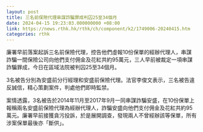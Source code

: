 ```yaml
---
layout: post
title: 三名前保險代理串謀詐騙罪成判囚25至34個月
date: 2024-04-15 19:23:03.000000000 +08:00
link: https://news.rthk.hk/rthk/ch/component/k2/1749006-20240415.htm
categories: rthk
---
```


廉署早前落案起訴三名前保險代理，控告他們虛報10份保單的經辦代理人，串謀詐騙一間保險公司向他們支付佣金及花紅共約95萬元，三人早前被裁定一項串謀詐騙罪成，今日在區域法院被判囚25至34個月。

3名被告分別為安盛前分行經理和安盛前保險代理。法官李俊文表示，三名被告違反誠信，精心策劃案件，判處他們即時監禁。

案情透露，3名被告於2014年11月至2017年9月一同串謀詐騙安盛，在10份保單上報稱兩名安盛前保險代理為經辦代理人，詐騙安盛向他們支付佣金及花紅共約95萬元。廉署早前接獲貪污投訴，於是展開調查，發現兩人不曾經辦該等保單，所有涉案保單最後亦「斷供」。
